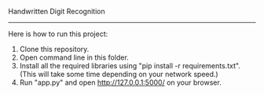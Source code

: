 Handwritten Digit Recognition
<hr>
<section>
  Here is how to run this project:
  <ol>
    <li>
      Clone this repository.
    </li>
    <li>
      Open command line in this folder.
    </li>
    <li>
      Install all the required libraries using "pip install -r requirements.txt". (This will take some time depending on your network speed.)
    </li>
    <li>
      Run "app.py" and open <a href="http://127.0.0.1:5000/">http://127.0.0.1:5000/</a> on your browser.
    </li>
  </ol>
</section>

